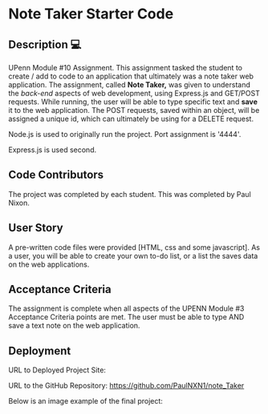 # Note Taker Starter Code

## Description  💻
UPenn Module #10 Assignment.
This assignment tasked the student to create / add to code to an application that ultimately was a note taker web application.  The assignment, called **Note Taker,** was given to understand the *back-end* aspects of web development, using Express.js and GET/POST requests.  While running, the user will be able to type specific text and **save** it to the web application.  The POST requests, saved within an object, will be assigned a unique id, which can ultimately be using for a DELETE request.  

Node.js is used to originally run the project.  Port assignment is '4444'. 

Express.js is used second.  

## Code Contributors
The project was completed by each student. This was completed by Paul Nixon. 


## User Story
A pre-written code files were provided [HTML, css and some javascript]. 
As a user, you will be able to create your own to-do list, or a list the saves data on the web applications.  


## Acceptance Criteria

The assignment is complete when all aspects of the UPENN Module #3 Acceptance Criteria points are met.
The user must be able to type AND save a text note on the web application.  


## Deployment

URL to Deployed Project Site:

URL to the GitHub Repository:  https://github.com/PaulNXN1/note_Taker 

Below is an image example of the final project:



